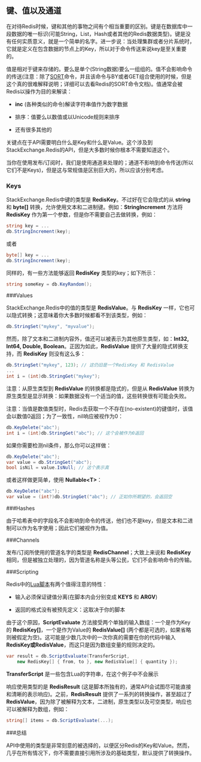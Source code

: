 ## 键、值以及通道

在对待Redis时候，键和其他的事物之间有个相当重要的区别。键是在数据库中一段数据的唯一标识(可能String，List，Hash或者其他的Redis数据类型)。键是没有任何实质意义，就是一个简单的名字。进一步说：当处理集群或者分片系统时，它就是定义在包含数据的节点上的Key，所以对于命令传送来说key是至关重要的。

值是相对于键来存储的。要么是单个(String数据)要么一组组的。值不会影响命令的传送(注意：除了[SORT](http://redis.io/commands/sort)命令，并且该命令与BY或者GET组合使用的时候，但是这个真的很难解释说明；详细可以去看Redis的SORT命令文档)。值通常会被Redis以操作为目的来解读：

* **inc** (各种类似的命令)解读字符串值作为数字数据

* 排序：值要么以数值或以Unicode规则来排序

* 还有很多其他的

关键点在于API需要明白什么是Key和什么是Value。这个涉及到StackExchange.Redis的API，但是大多数时候你根本不需要知道这个。

当你在使用发布/订阅时，我们是使用通道来处理的；通道不影响到命令传送(所以它们不是Keys)，但是这与常规值是区别巨大的，所以应该分别考虑。

### Keys

StackExchange.Redis中键的类型是 **RedisKey**。不过好在它会隐式的从 **string** 和 **byte[]** 转换，允许使用文本和二进制键。例如：**StringIncrement** 方法将 **RedisKey** 作为第一个参数，但是你不需要自己去做转换，例如：

```csharp
string key = ...
db.StringIncrement(key);
```

或者

```csharp
byte[] key = ...
db.StringIncrement(key);
```

同样的，有一些方法能够返回 **RedisKey** 类型的key；如下所示：

```csharp
string someKey = db.KeyRandom();
```


###Values

StackExchange.Redis中的值的类型是 **RedisValue**。与 **RedisKey** 一样，它也可以隐式转换；这意味着你大多数时候都看不到该类型，例如：

```csharp
db.StringSet("mykey", "myvalue");
```

然而，除了文本和二进制内容外，值还可以被表示为其他原生类型，如：**Int32, Int64, Double, Boolean**。正因为如此，**RedisValue** 提供了大量的隐式转换支持，而 **RedisKey** 则没有这么多：

```csharp
db.StringSet("mykey", 123); // 这仍旧是一个RedisKey 和 RedisValue
...
int i = (int)db.StringGet("mykey");
```

注意：从原生类型到 **RedisValue** 的转换都是隐式的，但是从 **RedisValue** 转换为原生类型是显示转换：如果数据没有一个适当的值，这些转换很有可能会失败。

注意：当值是数值类型时，Redis去获取一个不存在(no-existent)的键值时，该值会以数值0返回；为了一致性，nil响应被视作为0：

```csharp
db.KeyDelete("abc");
int i = (int)db.StringGet("abc"); // 这个会被作为0返回
```

如果你需要检测nil条件，那么你可以这样做：

```csharp
db.KeyDelete("abc");
var value = db.StringGet("abc");
bool isNil = value.IsNull; // 这个表示真
```

或者这样做更简单，使用 **Nullable\<T\>**：

```csharp
db.KeyDelete("abc");
var value = (int?)db.StringGet("abc"); // 正如你所期望的，会返回空
```

###Hashes

由于哈希表中的字段名不会影响到命令的传送，他们也不是key，但是文本和二进制可以作为名字使用；因此它们被视作为值。

###Channels

发布/订阅所使用的管道名字的类型是 **RedisChannel**；大致上来说和 **RedisKey** 相同，但是被独立处理的，因为管道名称是头等公民，它们不会影响命令的传输。

###Scripting

Redis中的[Lua脚本](http://redis.io/commands/EVAL)有两个值得注意的特性：

* 输入必须保证键值分离(在脚本内会分别变成 **KEYS** 和 **ARGV**)

* 返回的格式没有被预先定义：这取决于你的脚本

由于这个原因，**ScriptEvaluate** 方法接受两个单独的输入数组：一个是作为Key的 **RedisKey[]**，一个是作为Value的 **RedisValue[]** (两个都是可选的，如果省略则被假定为空)。这可能是少数几次中的一次你真的需要在你的代码中输入 **RedisKey或RedisValue**，而这只是因为数组变量的规则决定的。

```csharp
var result = db.ScriptEvaluate(TransferScript,
    new RedisKey[] { from, to }, new RedisValue[] { quantity });
```

**TransferScript** 是一些包含Lua的字符串，在这个例子中不会展示

响应使用类型的是 **RedisResult** (这是脚本所独有的，通常API会试图尽可能直接和清晰的表示响应)。之前，**RedisResult** 提供了一系列的转换操作，甚至超过了 **RedisValue**，因为除了被解释为文本，二进制，原生类型以及可空类型，响应也可以被解释为数组，例如：

```csharp
string[] items = db.ScriptEvaluate(...);
```

###总结

API中使用的类型是非常刻意的被选择的，以便区分Redis的Key和Value。然而，几乎在所有情况下，你不需要直接引用所涉及的基础类型，默认提供了转换操作。
